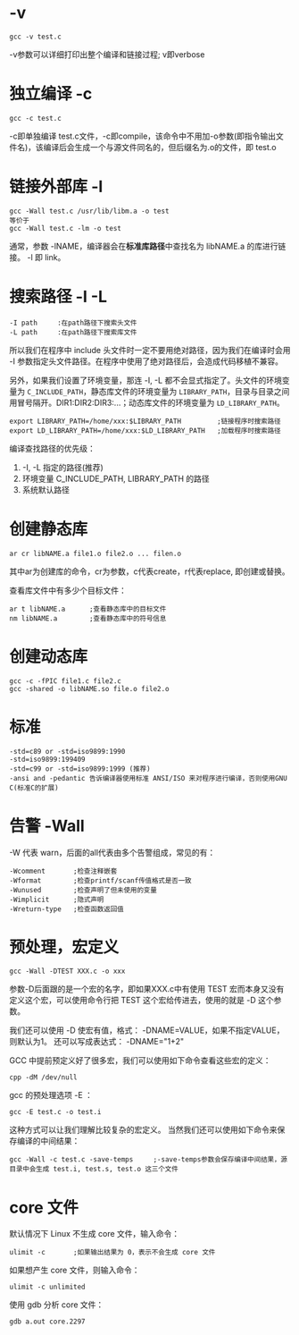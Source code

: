 # -v
```
gcc -v test.c
```
-v参数可以详细打印出整个编译和链接过程; v即verbose

# 独立编译 -c
```
gcc -c test.c
```
-c即单独编译 test.c文件，-c即compile，该命令中不用加-o参数(即指令输出文件名)，该编译后会生成一个与源文件同名的，但后缀名为.o的文件，即 test.o

# 链接外部库 -l
```
gcc -Wall test.c /usr/lib/libm.a -o test
等价于
gcc -Wall test.c -lm -o test
```

通常，参数 -lNAME，编译器会在**标准库路径**中查找名为 libNAME.a 的库进行链接。 -l 即 link。

# 搜索路径 -I -L
```
-I path     :在path路径下搜索头文件
-L path     :在path路径下搜索库文件
```

所以我们在程序中 include 头文件时一定不要用绝对路径，因为我们在编译时会用 -I 参数指定头文件路径。在程序中使用了绝对路径后，会造成代码移植不兼容。

另外，如果我们设置了环境变量，那连 -I, -L 都不会显式指定了。头文件的环境变量为 `C_INCLUDE_PATH`，静态库文件的环境变量为 `LIBRARY_PATH`，目录与目录之间用冒号隔开。DIR1:DIR2:DIR3:...；动态库文件的环境变量为 `LD_LIBRARY_PATH`。

```
export LIBRARY_PATH=/home/xxx:$LIBRARY_PATH         ;链接程序时搜索路径
export LD_LIBRARY_PATH=/home/xxx:$LD_LIBRARY_PATH   ;加载程序时搜索路径
```

编译查找路径的优先级：

1. -I, -L 指定的路径(推荐)
2. 环境变量 C_INCLUDE_PATH, LIBRARY_PATH 的路径
3. 系统默认路径

# 创建静态库
```
ar cr libNAME.a file1.o file2.o ... filen.o
```
其中ar为创建库的命令，cr为参数，c代表create，r代表replace, 即创建或替换。

查看库文件中有多少个目标文件：
```
ar t libNAME.a      ;查看静态库中的目标文件
nm libNAME.a        ;查看静态库中的符号信息
```

# 创建动态库
```
gcc -c -fPIC file1.c file2.c
gcc -shared -o libNAME.so file.o file2.o
```

# 标准
```
-std=c89 or -std=iso9899:1990
-std=iso9899:199409
-std=c99 or -std=iso9899:1999 (推荐)
-ansi and -pedantic 告诉编译器使用标准 ANSI/ISO 来对程序进行编译，否则使用GNU C(标准C的扩展)
```

# 告警 -Wall
-W 代表 warn，后面的all代表由多个告警组成，常见的有：

```
-Wcomment       ;检查注释嵌套
-Wformat        ;检查printf/scanf传值格式是否一致
-Wunused        ;检查声明了但未使用的变量
-Wimplicit      ;隐式声明
-Wreturn-type   ;检查函数返回值
```

# 预处理，宏定义
```
gcc -Wall -DTEST XXX.c -o xxx
```

参数-D后面跟的是一个宏的名字，即如果XXX.c中有使用 TEST 宏而本身又没有定义这个宏，可以使用命令行把 TEST 这个宏给传进去，使用的就是 -D 这个参数。

我们还可以使用 -D 使宏有值，格式： -DNAME=VALUE，如果不指定VALUE，则默认为1。 还可以写成表达式： -DNAME="1+2"

GCC 中提前预定义好了很多宏，我们可以使用如下命令查看这些宏的定义：

```
cpp -dM /dev/null
```

gcc 的预处理选项 -E ：

```
gcc -E test.c -o test.i 
```

这种方式可以让我们理解比较复杂的宏定义。 当然我们还可以使用如下命令来保存编译的中间结果：

```
gcc -Wall -c test.c -save-temps     ;-save-temps参数会保存编译中间结果，源目录中会生成 test.i, test.s, test.o 这三个文件
```

# core 文件
默认情况下 Linux 不生成 core 文件，输入命令：

```
ulimit -c       ;如果输出结果为 0，表示不会生成 core 文件
```

如果想产生 core 文件，则输入命令：

```
ulimit -c unlimited
```

使用 gdb 分析 core 文件：

```
gdb a.out core.2297
```